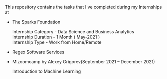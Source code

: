 This repository contains the tasks that I've completed during my Internships at 
  
  - The Sparks Foundation
  
     Internship Category - Data Science and Business Analytics <br />
     Internship Duration - 1 Month ( May-2021 ) <br />
     Internship Type - Work from Home/Remote
  
  
  - Regex Software Services 
  


  - Mlzoomcamp by Alexey Grigorev(September 2021 – December 2021)
     
     Introduction to Machine Learning 
   
    
